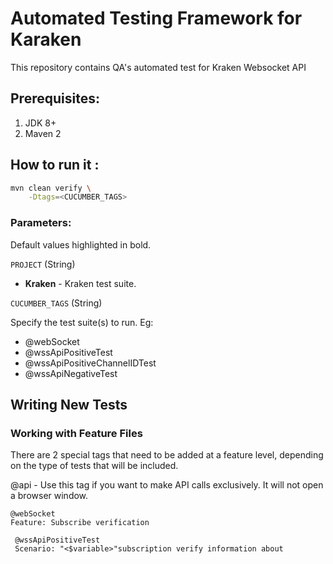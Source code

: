 # Automated Testing Framework for Karaken
This repository contains QA's automated test for Kraken Websocket API
## Prerequisites:
1. JDK 8+
2. Maven 2

## How to run it :

```bash
mvn clean verify \
    -Dtags=<CUCUMBER_TAGS>

```

### Parameters:
Default values highlighted in bold.

`PROJECT` (String)

- **Kraken** - Kraken test suite.

`CUCUMBER_TAGS` (String)

Specify the test suite(s) to run. Eg:
- @webSocket
- @wssApiPositiveTest
- @wssApiPositiveChannelIDTest
- @wssApiNegativeTest

## Writing New Tests

### Working with Feature Files

There are 2 special tags that need to be added at a feature level, depending on the type of tests that will be included.  

@api - Use this tag if you want to make API calls exclusively. It will not open a browser window. 
```
@webSocket
Feature: Subscribe verification
 
 @wssApiPositiveTest
 Scenario: "<$variable>"subscription verify information about
```